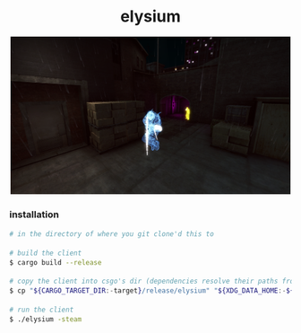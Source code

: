 <h1 align="center">elysium</h1>

<p align="center"><img src="assets/unknown.png" width="500" /></p>

### installation

```bash
# in the directory of where you git clone'd this to

# build the client
$ cargo build --release

# copy the client into csgo's dir (dependencies resolve their paths from the location of the binary)
$ cp "${CARGO_TARGET_DIR:-target}/release/elysium" "${XDG_DATA_HOME:-${HOME}/.local/share}/Steam/steamapps/common/Counter-Strike Global Offensive/elysium"

# run the client
$ ./elysium -steam
```

